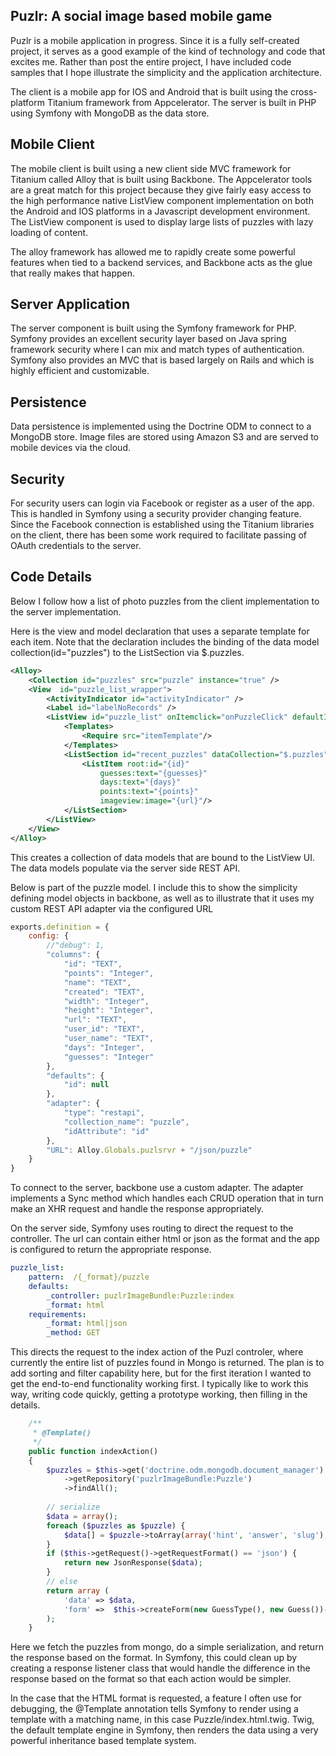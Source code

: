 Puzlr: A social image based mobile game
---------------------------------------

Puzlr is a mobile application in progress.  Since it is a fully self-created project, it serves as a
good example of the kind of technology and code that excites me.  Rather than post the entire project, I have included
code samples that I hope illustrate the simplicity and the application architecture.

The client is a mobile app for IOS and Android that is built using the cross-platform Titanium framework from 
Appcelerator.  The server is built in PHP using Symfony with MongoDB as the data store. 

Mobile Client
-------------
The mobile client is built using a new client side MVC framework for Titanium called Alloy that is built using 
Backbone.  The Appcelerator tools are a great match for this project because they give fairly easy access to the 
high performance native ListView component implementation on both the Android and IOS platforms in a Javascript 
development environment.  The ListView component is used to display large lists of puzzles with lazy loading of content.

The alloy framework has allowed me to rapidly create some powerful features when tied to a backend services, and Backbone
acts as the glue that really makes that happen. 

Server Application
-----------------
The server component is built using the Symfony framework for PHP.  Symfony provides an excellent security layer based
on Java spring framework security where I can mix and match types of authentication.  Symfony also provides an MVC that
is based largely on Rails and which is highly efficient and customizable.  

Persistence
------------
Data persistence is implemented using the Doctrine ODM to connect to a MongoDB store.  Image files are stored using 
Amazon S3 and are served to mobile devices via the cloud. 

Security
---------
For security users can login via Facebook or register as a user of the app.  This is handled in Symfony using
a security provider changing feature.  Since the Facebook connection is established using the Titanium libraries
on the client, there has been some work required to facilitate passing of OAuth credentials to the server.

Code Details
------------
Below I follow how a list of photo puzzles from the client implementation to the server implementation.

Here is the view and model declaration that uses a separate template for each item. Note that the declaration includes 
the binding of the data model collection(id="puzzles") to the ListSection via $.puzzles.  
```xml
<Alloy>
    <Collection id="puzzles" src="puzzle" instance="true" />
    <View  id="puzzle_list_wrapper">
        <ActivityIndicator id="activityIndicator" />
        <Label id="labelNoRecords" />
        <ListView id="puzzle_list" onItemclick="onPuzzleClick" defaultItemTemplate="itemTemplate">
            <Templates>
                <Require src="itemTemplate"/>
            </Templates>
            <ListSection id="recent_puzzles" dataCollection="$.puzzles">
                <ListItem root:id="{id}" 
                    guesses:text="{guesses}"  
                    days:text="{days}" 
                    points:text="{points}" 
                    imageview:image="{url}"/>
            </ListSection>
        </ListView>	
    </View>
</Alloy>
```

This creates a collection of data models that are bound to the ListView UI.  The data models populate via the server
side REST API.

Below is part of the puzzle model.  I include this to show the simplicity defining model objects in backbone, as well as
to illustrate that it uses my custom REST API adapter via the configured URL

```javascript
exports.definition = {
    config: {
    	//"debug": 1,
        "columns": {
            "id": "TEXT",
            "points": "Integer",
            "name": "TEXT",
            "created": "TEXT",
            "width": "Integer",
            "height": "Integer",
            "url": "TEXT",
            "user_id": "TEXT",
            "user_name": "TEXT",
            "days": "Integer",
            "guesses": "Integer"
        },
        "defaults": {
            "id": null
        },
        "adapter": {
            "type": "restapi",
            "collection_name": "puzzle",
            "idAttribute": "id"
        },
        "URL": Alloy.Globals.puzlsrvr + "/json/puzzle"
	}
}
```

To connect to the server, backbone use a custom adapter.  The adapter implements a Sync method which handles each 
CRUD operation that in turn make an XHR request and handle the response appropriately.

    
On the server side, Symfony uses routing to direct the request to the controller.  The url can contain either
html or json as the format and the app is configured to return the appropriate response.
```yml
puzzle_list:
    pattern:  /{_format}/puzzle
    defaults: 
        _controller: puzlrImageBundle:Puzzle:index 
        _format: html
    requirements:
        _format: html|json 
        _method: GET
```

This directs the request to the index action of the Puzl controler, where currently the entire list
of puzzles found in Mongo is returned.  The plan is to add sorting and filter capability here,
but for the first iteration I wanted to get the end-to-end functionality working first.  I typically like
to work this way, writing code quickly, getting a prototype working, then filling in the details.
```php
    /**
     * @Template()
     */
    public function indexAction()
    {
        $puzzles = $this->get('doctrine.odm.mongodb.document_manager')
            ->getRepository('puzlrImageBundle:Puzzle')
            ->findAll();
        
        // serialize
        $data = array();
        foreach ($puzzles as $puzzle) {
            $data[] = $puzzle->toArray(array('hint', 'answer', 'slug'), array('image'));
        }
        if ($this->getRequest()->getRequestFormat() == 'json') {
            return new JsonResponse($data);     
        }
        // else
        return array (
            'data' => $data, 
            'form' =>  $this->createForm(new GuessType(), new Guess())->createView()
        );
    }
```
Here we fetch the puzzles from mongo, do a simple serialization, and return the response based on the format.
In Symfony, this could clean up by creating a response listener class that would handle the difference in the 
response based on the format so that each action would be simpler.

In the case that the HTML format is requested, a feature I often use for debugging, the @Template annotation tells 
Symfony to render using a template with a matching name, in this case Puzzle/index.html.twig.  Twig, the default 
template engine in Symfony, then renders the data using a very powerful inheritance based template system.

